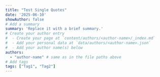 ```yaml
---
title: "Test Single Quotes"
date: '2025-06-10'
showAuthor: false
# Add a summary
summary: 'Replace it with a brief summary.'
# Create your author entry
#  - Create your page at `content/authors/<author-name>/_index.md`
#  - Add your personal data at `data/authors/<author-name>.json`
#  - Add your author name(s) below
authors:
  - "author-name" # same as in the file paths above
# Add tags
tags: ["Tag1", "Tag2"]
---
```

